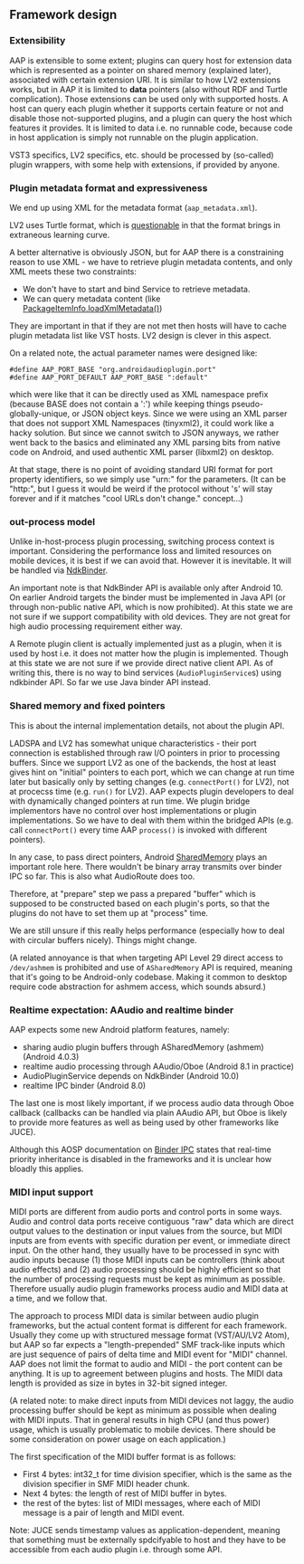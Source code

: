 
## Framework design

### Extensibility

AAP is extensible to some extent; plugins can query host for extension data which is represented as a pointer on shared memory (explained later), associated with certain extension URI. It is similar to how LV2 extensions works, but in AAP it is limited to **data** pointers (also without RDF and Turtle complication). Those extensions can be used only with supported hosts. A host can query each plugin whether it supports certain feature or not and disable those not-supported plugins, and a plugin can query the host which features it provides. It is limited to data i.e. no runnable code, because code in host application is simply not runnable on the plugin application.

VST3 specifics, LV2 specifics, etc. should be processed by (so-called) plugin wrappers, with some help with extensions, if provided by anyone.

### Plugin metadata format and expressiveness

We end up using XML for the metadata format (`aap_metadata.xml`).

LV2 uses Turtle format, which is [questionable](https://drobilla.net/2019/11/11/lv2-the-good-bad-and-ugly.html) in that the format brings in extraneous learning curve.

A better alternative is obviously JSON, but for AAP there is a constraining reason to use XML - we have to retrieve plugin metadata contents, and only XML meets these two constraints:

- We don't have to start and bind Service to retrieve metadata.
- We can query metadata content (like [PackageItemInfo.loadXmlMetadata()](https://developer.android.com/reference/android/content/pm/PackageItemInfo#loadXmlMetaData(android.content.pm.PackageManager,%20java.lang.String)))

They are important in that if they are not met then hosts will have to cache plugin metadata list like VST hosts. LV2 design is clever in this aspect.

On a related note, the actual parameter names were designed like:

```
#define AAP_PORT_BASE "org.androidaudioplugin.port"
#define AAP_PORT_DEFAULT AAP_PORT_BASE ":default"
```

which were like that it can be directly used as XML namespace prefix (because BASE does not contain a ':') while keeping things pseudo-globally-unique, or JSON object keys.
Since we were using an XML parser that does not support XML Namespaces (tinyxml2), it could work like a hacky solution.
But since we cannot switch to JSON anyways, we rather went back to the basics and eliminated any XML parsing bits from native code on Android, and used authentic XML parser (libxml2) on desktop.

At that stage, there is no point of avoiding standard URI format for port property identifiers, so we simply use "urn:" for the parameters. (It can be "http:", but I guess it would be weird if the protocol without 's' will stay forever and if it matches "cool URLs don't change." concept...)

### out-process model

Unlike in-host-process plugin processing, switching process context is important. Considering the performance loss and limited resources on mobile devices, it is best if we can avoid that. However it is inevitable. It will be handled via [NdkBinder](https://developer.android.com/ndk/reference/group/ndk-binder).

An important note is that NdkBinder API is available only after Android 10. On earlier Android targets the binder must be implemented in Java API (or through non-public native API, which is now prohibited). At this state we are not sure if we support compatibility with old devices. They are not great for high audio processing requirement either way.

A Remote plugin client is actually implemented just as a plugin, when it is used by host i.e. it does not matter how the plugin is implemented. Though at this state we are not sure if we provide direct native client API. As of writing this, there is no way to bind services (`AudioPluginService`s) using ndkbinder API. So far we use Java binder API instead.


### Shared memory and fixed pointers

This is about the internal implementation details, not about the plugin API.

LADSPA and LV2 has somewhat unique characteristics - their port connection is established through raw I/O pointers in prior to processing buffers. Since we support LV2 as one of the backends, the host at least gives hint on "initial" pointers to each port, which we can change at run time later but basically only by setting changes (e.g. `connectPort()` for LV2), not at procecss time (e.g. `run()` for LV2). AAP expects plugin developers to deal with dynamically changed pointers at run time. We plugin bridge implementors have no control over host implementations or plugin implementations. So we have to deal with them within the bridged APIs (e.g. call `connectPort()` every time AAP `process()` is invoked with different pointers).

In any case, to pass direct pointers, Android [SharedMemory](https://developer.android.com/ndk/reference/group/memory) plays an important role here. There wouldn't be binary array transmits over binder IPC so far. This is also what AudioRoute does too.

Therefore, at "prepare" step we pass a prepared "buffer" which is supposed to be constructed based on each plugin's ports, so that the plugins do not have to set them up at "process" time.

We are still unsure if this really helps performance (especially how to deal with circular buffers nicely). Things might change.

(A related annoyance is that when targeting API Level 29 direct access to `/dev/ashmem` is prohibited and use of `ASharedMemory` API is required, meaning that it's going to be Android-only codebase. Making it common to desktop require code abstraction for ashmem access, which sounds absurd.)


### Realtime expectation: AAudio and realtime binder

AAP expects some new Android platform features, namely:

- sharing audio plugin buffers through ASharedMemory (ashmem) (Android 4.0.3)
- realtime audio processing through AAudio/Oboe (Android 8.1 in practice)
- AudioPluginService depends on NdkBinder (Android 10.0)
- realtime IPC binder (Android 8.0)

The last one is most likely important, if we process audio data through Oboe callback (callbacks can be handled via plain AAudio API, but Oboe is likely to provide more features as well as being used by other frameworks like JUCE).

Although this AOSP documentation on [Binder IPC](https://source.android.com/devices/architecture/hidl/binder-ipc#rt-priority) states that real-time priority inheritance is disabled in the frameworks and it is unclear how bloadly this applies.

### MIDI input support

MIDI ports are different from audio ports and control ports in some ways. Audio and control data ports receive contiguous "raw" data which are direct output values to the destination or input values from the source, but MIDI inputs are from events with specific duration per event, or immediate direct input. On the other hand, they usually have to be processed in sync with audio inputs because (1) those MIDI inputs can be controllers (think about audio effects) and (2) audio processing should be highly efficient so that the number of processing requests must be kept as minimum as possible. Therefore usually audio plugin frameworks process audio and MIDI data at a time, and we follow that.

The approach to process MIDI data is similar between audio plugin frameworks, but the actual content format is different for each framework. Usually they come up with structured message format (VST/AU/LV2 Atom), but AAP so far expects a "length-prepended" SMF track-like inputs which are just sequence of pairs of delta time and MIDI event for "MIDI" channel. AAP does not limit the format to audio and MIDI - the port content can be anything. It is up to agreement between plugins and hosts. The MIDI data length is provided as size in bytes in 32-bit signed integer.

(A related note: to make direct inputs from MIDI devices not laggy, the audio processing buffer should be kept as minimum as possible when dealing with MIDI inputs. That in general results in high CPU (and thus power) usage, which is usually problematic to mobile devices. There should be some consideration on power usage on each application.)

The first specification of the MIDI buffer format is as follows:

- First 4 bytes: int32_t for time division specifier, which is the same as the division specifier in SMF MIDI header chunk.
- Next 4 bytes: the length of rest of MIDI buffer in bytes.
- the rest of the bytes: list of MIDI messages, where each of MIDI message is a pair of length and MIDI event.

Note: JUCE sends timestamp values as application-dependent, meaning that something must be externally spdcifyable to host and they have to be accessible from each audio plugin i.e. through some API.



